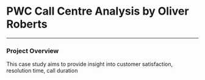 # PWC Call Centre Analysis by Oliver Roberts

---

### Project Overview

This case study aims to provide insight into customer satisfaction, resolution time, call duration


